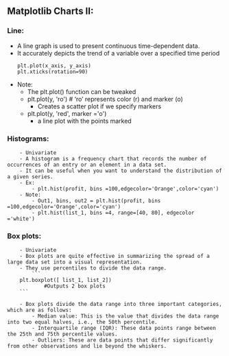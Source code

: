 ## Matplotlib Charts II:

### Line:
- A line graph is used to present continuous time-dependent data. 
- It accurately depicts the trend of a variable over a specified time period
  ```
  plt.plot(x_axis, y_axis)
  plt.xticks(rotation=90)
  ```
- Note:
  - The plt.plot() function can be tweaked
  - plt.plot(y, 'ro') # ‘ro’ represents color (r) and marker (o)
    - Creates a scatter plot if we specify markers 
  - plt.plot(y, 'red', marker ='o')
    - a line plot with the points marked

### Histograms:
		- Univariate 
		- A histogram is a frequency chart that records the number of occurrences of an entry or an element in a data set. 
		- It can be useful when you want to understand the distribution of a given series.
		- Ex:
			- plt.hist(profit, bins =100,edgecolor='Orange',color='cyan')
		- Note:
			- Out1, bins, out2 = plt.hist(profit, bins =100,edgecolor='Orange',color='cyan')
			- plt.hist(list_1, bins =4, range=[40, 80], edgecolor ='white')
		
### Box plots:
		- Univariate 
		- Box plots are quite effective in summarizing the spread of a large data set into a visual representation. 
		- They use percentiles to divide the data range. 
		    ```
        plt.boxplot([ list_1, list_2])
				#Outputs 2 box plots
        ```
 
		- Box plots divide the data range into three important categories, which are as follows:
			- Median value: This is the value that divides the data range into two equal halves, i.e., the 50th percentile.
			- Interquartile range (IQR): These data points range between the 25th and 75th percentile values.
			- Outliers: These are data points that differ significantly from other observations and lie beyond the whiskers.
	
